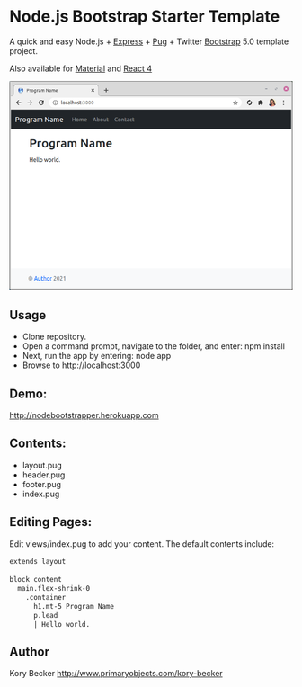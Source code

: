 Node.js Bootstrap Starter Template
===

A quick and easy Node.js + [Express](https://expressjs.com) + [Pug](https://www.npmjs.com/package/pug) + Twitter [Bootstrap](https://getbootstrap.com) 5.0 template project.

Also available for [Material](https://github.com/primaryobjects/Node.js-Material-Starter-Template) and [React 4](https://github.com/primaryobjects/Node.js-React-Starter-Template)

![Node.js Bootstrap starter template screenshot.](screenshot.png)

## Usage
- Clone repository.
- Open a command prompt, navigate to the folder, and enter: npm install
- Next, run the app by entering: node app
- Browse to http://localhost:3000

## Demo:
http://nodebootstrapper.herokuapp.com

## Contents:

- layout.pug
- header.pug
- footer.pug
- index.pug

## Editing Pages:

Edit views/index.pug to add your content. The default contents include:

```
extends layout

block content
  main.flex-shrink-0
    .container
      h1.mt-5 Program Name
      p.lead
      | Hello world.
```

## Author
Kory Becker http://www.primaryobjects.com/kory-becker
